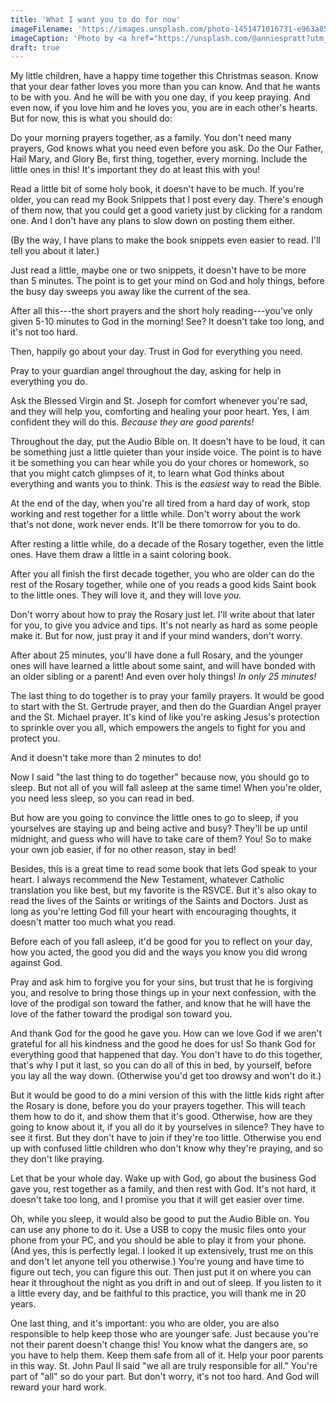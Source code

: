 ```yaml
---
title: 'What I want you to do for now'
imageFilename: 'https://images.unsplash.com/photo-1451471016731-e963a8588be8?ixlib=rb-1.2.1&ixid=MnwxMjA3fDB8MHxwaG90by1wYWdlfHx8fGVufDB8fHx8&auto=format&fit=crop&w=1472&q=80'
imageCaption: 'Photo by <a href="https://unsplash.com/@anniespratt?utm_source=unsplash&utm_medium=referral&utm_content=creditCopyText">Annie Spratt</a> on <a href="https://unsplash.com/?utm_source=unsplash&utm_medium=referral&utm_content=creditCopyText">Unsplash</a>'
draft: true
---
```


My little children, have a happy time together this Christmas season. Know that your dear father loves you more than you can know. And that he wants to be with you. And he will be with you one day, if you keep praying. And even now, if you love him and he loves you, you are in each other's hearts. But for now, this is what you should do:

Do your morning prayers together, as a family. You don't need many prayers, God knows what you need even before you ask. Do the Our Father, Hail Mary, and Glory Be, first thing, together, every morning. Include the little ones in this! It's important they do at least this with you!

Read a little bit of some holy book, it doesn't have to be much. If you're older, you can read my Book Snippets that I post every day. There's enough of them now, that you could get a good variety just by clicking for a random one. And I don't have any plans to slow down on posting them either.

(By the way, I have plans to make the book snippets even easier to read. I'll tell you about it later.)

Just read a little, maybe one or two snippets, it doesn't have to be more than 5 minutes. The point is to get your mind on God and holy things, before the busy day sweeps you away like the current of the sea.

After all this---the short prayers and the short holy reading---you've only given 5-10 minutes to God in the morning! See? It doesn't take too long, and it's not too hard.

Then, happily go about your day. Trust in God for everything you need.

Pray to your guardian angel throughout the day, asking for help in everything you do.

Ask the Blessed Virgin and St. Joseph for comfort whenever you're sad, and they will help you, comforting and healing your poor heart. Yes, I am confident they will do this. *Because they are good parents!*

Throughout the day, put the Audio Bible on. It doesn't have to be loud, it can be something just a little quieter than your inside voice. The point is to have it be something you can hear while you do your chores or homework, so that you might catch glimpses of it, to learn what God thinks about everything and wants you to think. This is the *easiest* way to read the Bible.

At the end of the day, when you're all tired from a hard day of work, stop working and rest together for a little while. Don't worry about the work that's not done, work never ends. It'll be there tomorrow for you to do.

After resting a little while, do a decade of the Rosary together, even the little ones. Have them draw a little in a saint coloring book.

After you all finish the first decade together, you who are older can do the rest of the Rosary together, while one of you reads a good kids Saint book to the little ones. They will love it, and they will love *you.*

Don't worry about how to pray the Rosary just let. I'll write about that later for you, to give you advice and tips. It's not nearly as hard as some people make it. But for now, just pray it and if your mind wanders, don't worry.

After about 25 minutes, you'll have done a full Rosary, and the younger ones will have learned a little about some saint, and will have bonded with an older sibling or a parent! And even over holy things! *In only 25 minutes!*

The last thing to do together is to pray your family prayers. It would be good to start with the St. Gertrude prayer, and then do the Guardian Angel prayer and the St. Michael prayer. It's kind of like you're asking Jesus's protection to sprinkle over you all, which empowers the angels to fight for you and protect you.

And it doesn't take more than 2 minutes to do!

Now I said "the last thing to do together" because now, you should go to sleep. But not all of you will fall asleep at the same time! When you're older, you need less sleep, so you can read in bed.

But how are you going to convince the little ones to go to sleep, if you yourselves are staying up and being active and busy? They'll be up until midnight, and guess who will have to take care of them? You! So to make your own job easier, if for no other reason, stay in bed!

Besides, this is a great time to read some book that lets God speak to your heart. I always recommend the New Testament, whatever Catholic translation you like best, but my favorite is the RSVCE. But it's also okay to read the lives of the Saints or writings of the Saints and Doctors. Just as long as you're letting God fill your heart with encouraging thoughts, it doesn't matter too much what you read.

Before each of you fall asleep, it'd be good for you to reflect on your day, how you acted, the good you did and the ways you know you did wrong against God.

Pray and ask him to forgive you for your sins, but trust that he is forgiving you, and resolve to bring those things up in your next confession, with the love of the prodigal son toward the father, and know that he will have the love of the father toward the prodigal son toward you.

And thank God for the good he gave you. How can we love God if we aren't grateful for all his kindness and the good he does for us! So thank God for everything good that happened that day. You don't have to do this together, that's why I put it last, so you can do all of this in bed, by yourself, before you lay all the way down. (Otherwise you'd get too drowsy and won't do it.)

But it would be good to do a mini version of this with the little kids right after the Rosary is done, before you do your prayers together. This will teach them how to do it, and show them that it's good. Otherwise, how are they going to know about it, if you all do it by yourselves in silence? They have to see it first. But they don't have to join if they're too little. Otherwise you end up with confused little children who don't know why they're praying, and so they don't like praying.

Let that be your whole day. Wake up with God, go about the business God gave you, rest together as a family, and then rest with God. It's not hard, it doesn't take too long, and I promise you that it will get easier over time.

Oh, while you sleep, it would also be good to put the Audio Bible on. You can use any phone to do it. Use a USB to copy the music files onto your phone from your PC, and you should be able to play it from your phone. (And yes, this is perfectly legal. I looked it up extensively, trust me on this and don't let anyone tell you otherwise.) You're young and have time to figure out tech, you can figure this out. Then just put it on where you can hear it throughout the night as you drift in and out of sleep. If you listen to it a little every day, and be faithful to this practice, you will thank me in 20 years.

One last thing, and it's important: you who are older, you are also responsible to help keep those who are younger safe. Just because you're not their parent doesn't change this! You know what the dangers are, so you have to help them. Keep them safe from all of it. Help your poor parents in this way. St. John Paul II said "we all are truly responsible for all." You're part of "all" so do your part. But don't worry, it's not too hard. And God will reward your hard work.

